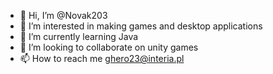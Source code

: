 - 👋 Hi, I’m @Novak203
- 👀 I’m interested in making games and desktop applications
- 🌱 I’m currently learning Java
- 💞️ I’m looking to collaborate on unity games
- 📫 How to reach me ghero23@interia.pl

<!---
Novak203/Novak203 is a ✨ special ✨ repository because its `README.md` (this file) appears on your GitHub profile.
You can click the Preview link to take a look at your changes.
--->
